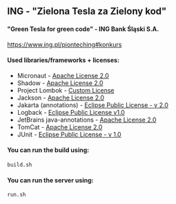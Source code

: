 ## ING - "Zielona Tesla za Zielony kod"

#### "Green Tesla for green code" - ING Bank Śląski S.A.
https://www.ing.pl/pionteching#konkurs

#### Used libraries/frameworks + licenses:
- Micronaut - [Apache License 2.0](https://github.com/micronaut-projects/micronaut-core/blob/4.0.x/LICENSE)
- Shadow - [Apache License 2.0](https://github.com/johnrengelman/shadow/blob/main/LICENSE)
- Project Lombok - [Custom License](https://github.com/projectlombok/lombok/blob/master/LICENSE)
- Jackson - [Apache License 2.0](https://github.com/FasterXML/jackson-core/blob/2.16/LICENSE)
- Jakarta (annotations) - [Eclipse Public License - v 2.0](https://www.eclipse.org/legal/epl-2.0/)
- Logback - [Eclipse Public License v1.0](https://github.com/qos-ch/logback/blob/master/LICENSE.txt)
- JetBrains java-annotations - [Apache License 2.0](https://github.com/JetBrains/java-annotations/blob/master/LICENSE.txt)
- TomCat - [Apache License 2.0](https://github.com/apache/tomcat/blob/main/LICENSE)
- JUnit - [Eclipse Public License - v 1.0](https://junit.org/junit4/license.html)

#### You can run the build using:
```
build.sh
```

#### You can run the server using:
```
run.sh
```
